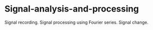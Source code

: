 # Signal-analysis-and-processing
 Signal recording. Signal processing using Fourier series. Signal change.
